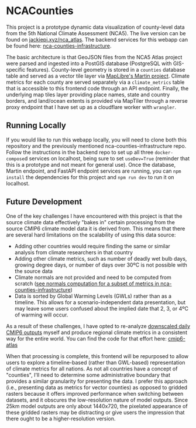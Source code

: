 # NCACounties

This project is a prototype dynamic data visualization of county-level data from the 5th National Climate Assessment (NCA5). The live version can be found on [jackiepi.xyz/nca_atlas](https://jackiepi.xyz/nca_atlas/). The backend services for this webapp can be found here: [nca-counties-infrastructure](https://github.com/jackiryan/nca-counties-infrastructure).

The basic architecture is that GeoJSON files from the NCA5 Atlas project were parsed and ingested into a PostGIS database (PostgreSQL with GIS-specific features). County-level geometry is stored in a `counties` database table and served as a vector tile layer via [MapLibre's Martin project](https://martin.maplibre.org/). Climate metrics for each county are served separately via a `climate_metrics` table that is accessible to this frontend code through an API endpoint. Finally, the underlying map tiles layer providing place names, state and country borders, and land/ocean extents is provided via MapTiler through a reverse proxy endpoint that I have set up as a cloudflare worker with `wrangler`.

## Running Locally

If you would like to run this webapp locally, you will need to clone both this repository and the previously mentioned nca-counties-infrastructure repo. Follow the instructions in the backend repo to set up all three `docker-compose`d services on localhost, being sure to set `useDev=True` (reminder that this is a prototype and not meant for general use). Once the database, Martin endpoint, and FastAPI endpoint services are running, you can `npm install` the dependencies for this project and `npm run dev` to run it on localhost.

## Future Development

One of the key challenges I have encountered with this project is that the source climate data effectively "bakes in" certain processing from the source CMIP6 climate model data it is derived from. This means that there are several hard limitations on the scalability of using this data source:

- Adding other countries would require finding the same or similar analysis from climate researchers in that country
- Adding other climate metrics, such as number of deadly wet bulb days, growing degree days, or number of days over 30ºC is not possible with the source data
- Climate normals are not provided and need to be computed from scratch ([see normals computation for a subset of metrics in nca-counties-infrastructure](https://github.com/jackiryan/nca-counties-infrastructure/blob/main/scripts/create_gridded_raster.py))
- Data is sorted by Global Warming Levels (GWLs) rather than as a timeline. This allows for a scenario-independent data presentation, but may leave some users confused about the implied date that 2, 3, or 4ºC of warming will occur. 


As a result of these challenges, I have opted to re-analyze [downscaled daily CMIP6 outputs](https://www.nccs.nasa.gov/services/data-collections/land-based-products/nex-gddp-cmip6) myself and produce regional climate metrics in a consistent way for the entire world. You can find the code for that effort here: [cmip6-atlas](https://github.com/jackiryan/cmip6-atlas)

When that processing is complete, this frontend will be repurposed to allow users to explore a timeline-based (rather than GWL-based) representation of climate metrics for all nations. As not all countries have a concept of "counties", I'll need to determine some administrative boundary that provides a similar granularity for presenting the data. I prefer this approach (i.e., presenting data as metrics for vector counties) as opposed to gridded rasters because it offers improved performance when switching between datasets, and it obscures the low-resolution nature of model outputs. Since 25km model outputs are only about 1440x720, the pixelated appearance of these gridded rasters may be distracting or give users the impression that there ought to be a higher-resolution version.